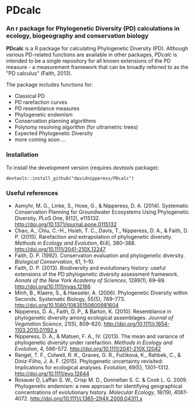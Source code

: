 # PDcalc
### An r package for Phylogenetic Diversity (PD) calculations in ecology, biogeography and conservation biology
**PDcalc** is a R package for calculating Phylogenetic Diversity (PD). Although various PD-related functions are available in other packages, *PDcalc* is intended to be a single repository for all known extensions of the PD measure - a measurement framework that can be broadly referred to as the "PD calculus" (Faith, 2013).

The package includes functions for:

  * Classical PD
  * PD rarefaction curves
  * PD resemblance measures
  * Phylogenetic endemism
  * Conservation planning algorithms
  * Polytomy resolving algorithm (for ultrametric trees)
  * Expected Phylogenetic Diversity
  * more coming soon ...
  
### Installation

To install the development version (requires *devtools* package):

```
devtools::install_github("davidnipperess/PDcalc")
```

### Useful references
  * Asmyhr, M. G., Linke, S., Hose, G., & Nipperess, D. A. (2014). Systematic Conservation Planning for Groundwater Ecosystems Using Phylogenetic Diversity. PLoS One, 9(12), e115132. http://doi.org/10.1371/journal.pone.0115132
  * Chao, A., Chiu, C.-H., Hsieh, T. C., Davis, T., Nipperess, D. A., & Faith, D. P. (2015). Rarefaction and extrapolation of phylogenetic diversity. *Methods in Ecology and Evolution*, 6(4), 380–388. http://doi.org/10.1111/2041-210X.12247
  * Faith, D. P. (1992). Conservation evaluation and phylogenetic diversity. *Biological Conservation*, 61, 1–10.
  * Faith, D. P. (2013). Biodiversity and evolutionary history: useful extensions of the PD phylogenetic diversity assessment framework. *Annals of the New York Academy of Sciences*, 1289(1), 69–89. http://doi.org/10.1111/nyas.12186
  * Minh, B., Klaere, S., & Haeseler, A. (2006). Phylogenetic Diversity within Seconds. Systematic Biology, 55(5), 769–773. http://doi.org/10.1080/10635150600981604
  * Nipperess, D. A., Faith, D. P., & Barton, K. (2010). Resemblance in phylogenetic diversity among ecological assemblages. *Journal of Vegetation Science*, 21(5), 809–820. http://doi.org/10.1111/j.1654-1103.2010.01192.x
  * Nipperess, D. A., & Matsen, F. A., IV. (2013). The mean and variance of phylogenetic diversity under rarefaction. *Methods in Ecology and Evolution*, 4, 566–572. http://doi.org/10.1111/2041-210X.12042
  * Rangel, T. F., Colwell, R. K., Graves, G. R., Fučíková, K., Rahbek, C., & Diniz-Filho, J. A. F. (2015). Phylogenetic uncertainty revisited: Implications for ecological analyses. *Evolution*, 69(5), 1301–1312. http://doi.org/10.1111/evo.12644
  * Rosauer D, Laffan S. W., Crisp M. D., Donnellan S. C. & Cook L. G. 2009. Phylogenetic endemism: a new approach for identifying geographical concentrations of evolutionary history. *Molecular Ecology*, 18(19), 4061-4072. http://doi.org/10.1111/j.1365-294X.2009.04311.x
